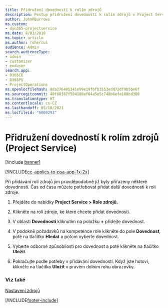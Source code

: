 ```yaml
---
title: Přidružení dovedností k rolím zdrojů
description: Postup přidružení dovedností k rolím zdrojů v Project Service
author: JohnPBurrows
ms.custom:
- dyn365-projectservice
ms.date: 8/03/2018
ms.topic: article
ms.author: ruhercul
audience: Admin
search.audienceType:
- admin
- customizer
- enduser
search.app:
- D365CE
- D365PS
- ProjectOperations
ms.openlocfilehash: 8da276405341e99e19fbfb3553edd72df9b5be6f
ms.sourcegitcommit: 40f68387f594180af64a5e5c748b6efa188bd300
ms.translationtype: HT
ms.contentlocale: cs-CZ
ms.lasthandoff: 05/10/2021
ms.locfileid: "6009293"
---
```

# <a name="associate-skills-with-resource-roles-project-service"></a>Přidružení dovedností k rolím zdrojů (Project Service)

[!include [banner](../includes/psa-now-project-operations.md)]

[!INCLUDE[cc-applies-to-psa-app-1x-2x](../includes/cc-applies-to-psa-app-1x-2x.md)]

Při přidávání rolí zdrojů jim pravděpodobně již byly přiřazeny některé dovednosti. Čas od času můžete potřebovat přidat další dovednosti k roli zdroje.  
  
1.  Přejděte do nabídky **Project Service > Role zdrojů.**  
  
2.  Klikněte na roli zdroje, ke které chcete přidat dovednosti.  
  
3.  V oblasti **Dovednosti** kliknutím na položku **+** přidejte dovednost.  
  
4.  V podokně požadavků na kompetence role klikněte do pole **Dovednost**, poté na tlačítko **Hledat** a potom vyberte dovednost.  
  
5.  Vyberte odborné způsobilosti pro dovednost a poté klikněte na tlačítko **Uložit**.  
  
6.  Pokračujte podle potřeby v přidávání dovedností. Když jste hotovi, klikněte na tlačítko **Uložit** v pravém dolním rohu obrazovky.  
  
### <a name="see-also"></a>Viz také  
 [Nastavení zdrojů](../psa/set-up-resources.md)


[!INCLUDE[footer-include](../includes/footer-banner.md)]